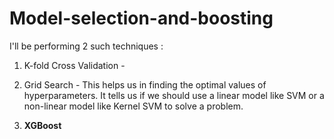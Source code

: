 # Model-selection-and-boosting

I'll be performing 2 such techniques :

1. K-fold Cross Validation - 

2. Grid Search - This helps us in finding the optimal values of hyperparameters. It tells us if we should use a linear model like SVM or a non-linear model like Kernel SVM to solve a problem.

3. **XGBoost**
